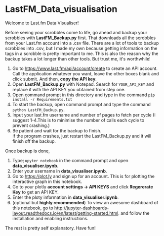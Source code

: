 # LastFM_Data_visualisation
Welcome to Last.fm Data Visualiser!  
  
Before seeing your scrobbles come to life, go ahead and backup your scrobbles
with **LastFM_Backup.py** first. That downloads all the scrobbles from your Last.fm account into a .csv file.
There are a lot of tools to backup scrobbles into .csv, but I made my own because getting information
on the tags in a scrobble is pretty important to me. This is also the reason why the backup takes a lot
longer than other tools. But trust me, it's worthwhile! 
  
1. Go to https://www.last.fm/api/account/create to create an API account. Call the application whatever you want, leave the other boxes blank and click submit. And then, **copy the API key**.
2. Open **LastFM_Backup.py** with Notepad. Search for `YOUR_API_KEY` and replace it with the API KEY you obtained from step one.
3. Open command prompt in this directory and type in the command `pip install -r Requirements.txt`
4. To start the backup, open command prompt and type the command `python LastFM_Backup.py`.  
5. Input your last.fm username and number of pages to fetch per cycle (I suggest 1-4.This is to minimise the number of calls each cycle to prevent crashing.)
6. Be patient and wait for the backup to finish.    
If the program crashes, just restart the LastFM_Backup.py and it will finish off the backup.  

Once backup is done,
1. Type`jupyter notebook` in the command prompt and open **data_visualiser.ipynb**.
2. Enter your username in **data_visualiser.ipynb**.
3. Go to https://plot.ly and sign up for an account. This is for plotting the interactive graph in this notebook.
4. Go to your plotly **account settings &rarr; API KEYS** and click **Regererate Key** to get an API KEY.
5. Enter the ploty information in **data_visualiser.ipynb**. 
6. (optional but **highly recommended**) To view an awesome dashboard of this notebook, go to http://jupyter-dashboards-layout.readthedocs.io/en/latest/getting-started.html. and follow the installation and enabling instructions.

The rest is pretty self explanatory. Have fun!
